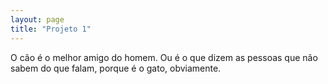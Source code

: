 ```yaml
---
layout: page
title: "Projeto 1"
---
```


O cão é o melhor amigo do homem. Ou é o que dizem as pessoas que não sabem do que falam, porque é o gato, obviamente.
